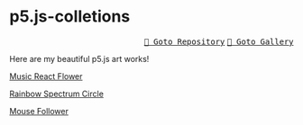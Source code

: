 # p5.js-colletions

<div style="text-align: right;">
<kbd><a href="https://github.com/LeoJhonSong/p5.js-colletions">📁 Goto Repository</a></kbd> <kbd><a href="https://leojhonsong.github.io/p5.js-colletions/">🌌 Goto Gallery</a></kbd>
</div>

Here are my beautiful p5.js art works!

[Music React Flower](music-flower/)

[Rainbow Spectrum Circle](spectrum-circle/)

[Mouse Follower](music-flower/)

<script src="/libraries/p5.min.js"></script>
<script src="/libraries/p5.sound.js"></script>